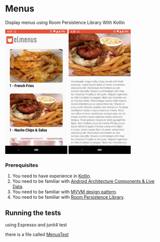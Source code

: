 # Menus
Display menus using Room Persistence Library With Kotlin

<img src="/screenshots/Screenshot_20180901-183756.png" width="200" height="400" /> <img src="/screenshots/Screenshot_20180901-183824.png" width="200" height="400" />


### Prerequisites

 1. You need to have experience in [Kotlin](https://kotlinlang.org).
 2. You need to be familiar with [Android Architecture Components & Live Data](https://developer.android.com/topic/libraries/architecture/).
 3. You need to be familiar with [MVVM design pattern](https://en.wikipedia.org/wiki/Model–view–viewmodel).
 4. You need to be familiar with [Room Persistence Library](https://developer.android.com/topic/libraries/architecture/room).

 ## Running the tests

 using Espresso and junit4 test

 there is a file called [MenusTest](/app/src/androidTest/java/com/elmenus/app/MenusTest.kt)

